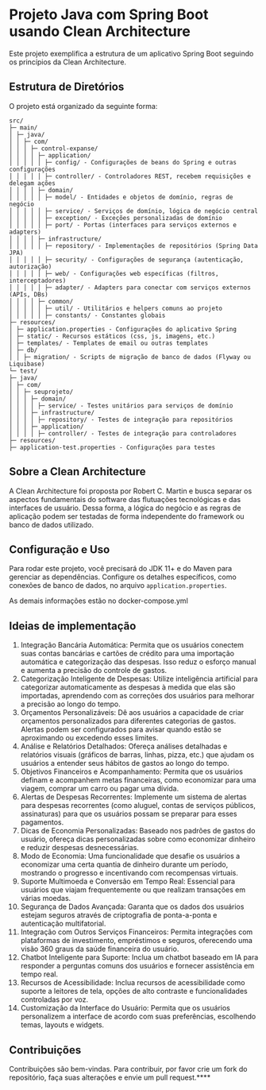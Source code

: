 
# Projeto Java com Spring Boot usando Clean Architecture

Este projeto exemplifica a estrutura de um aplicativo Spring Boot seguindo os princípios da Clean Architecture.

## Estrutura de Diretórios

O projeto está organizado da seguinte forma:

```
src/
├─ main/
│ ├─ java/
│ │ ├─ com/
│ │ │ ├─ control-expanse/
│ │ │ │ ├─ application/
│ │ │ │ │ ├─ config/ - Configurações de beans do Spring e outras configurações
│ │ │ │ │ ├─ controller/ - Controladores REST, recebem requisições e delegam ações
│ │ │ │ ├─ domain/
│ │ │ │ │ ├─ model/ - Entidades e objetos de domínio, regras de negócio
│ │ │ │ │ ├─ service/ - Serviços de domínio, lógica de negócio central
│ │ │ │ │ ├─ exception/ - Exceções personalizadas de domínio
│ │ │ │ │ ├─ port/ - Portas (interfaces para serviços externos e adapters)
│ │ │ │ ├─ infrastructure/
│ │ │ │ │ ├─ repository/ - Implementações de repositórios (Spring Data JPA)
│ │ │ │ │ ├─ security/ - Configurações de segurança (autenticação, autorização)
│ │ │ │ │ ├─ web/ - Configurações web específicas (filtros, interceptadores)
│ │ │ │ │ ├─ adapter/ - Adapters para conectar com serviços externos (APIs, DBs)
│ │ │ │ ├─ common/
│ │ │ │ │ ├─ util/ - Utilitários e helpers comuns ao projeto
│ │ │ │ │ ├─ constants/ - Constantes globais
├─ resources/
│ ├─ application.properties - Configurações do aplicativo Spring
│ ├─ static/ - Recursos estáticos (css, js, imagens, etc.)
│ ├─ templates/ - Templates de email ou outras templates
│ ├─ db/
│ │ ├─ migration/ - Scripts de migração de banco de dados (Flyway ou Liquibase)
└─ test/
├─ java/
│ ├─ com/
│ │ ├─ seuprojeto/
│ │ │ ├─ domain/
│ │ │ │ ├─ service/ - Testes unitários para serviços de domínio
│ │ │ ├─ infrastructure/
│ │ │ │ ├─ repository/ - Testes de integração para repositórios
│ │ │ ├─ application/
│ │ │ │ ├─ controller/ - Testes de integração para controladores
├─ resources/
├─ application-test.properties - Configurações para testes
```

## Sobre a Clean Architecture

A Clean Architecture foi proposta por Robert C. Martin e busca separar os aspectos fundamentais do software das flutuações tecnológicas e das interfaces de usuário. Dessa forma, a lógica do negócio e as regras de aplicação podem ser testadas de forma independente do framework ou banco de dados utilizado.

## Configuração e Uso

Para rodar este projeto, você precisará do JDK 11+ e do Maven para gerenciar as dependências. Configure os detalhes específicos, como conexões de banco de dados, no arquivo `application.properties`.

As demais informações estão no docker-compose.yml

## Ideias de implementação
1. Integração Bancária Automática: Permita que os usuários conectem suas contas bancárias e cartões de crédito para uma importação automática e categorização das despesas. Isso reduz o esforço manual e aumenta a precisão do controle de gastos.
2. Categorização Inteligente de Despesas: Utilize inteligência artificial para categorizar automaticamente as despesas à medida que elas são importadas, aprendendo com as correções dos usuários para melhorar a precisão ao longo do tempo.
3. Orçamentos Personalizáveis: Dê aos usuários a capacidade de criar orçamentos personalizados para diferentes categorias de gastos. Alertas podem ser configurados para avisar quando estão se aproximando ou excedendo esses limites.
4. Análise e Relatórios Detalhados: Ofereça análises detalhadas e relatórios visuais (gráficos de barras, linhas, pizza, etc.) que ajudam os usuários a entender seus hábitos de gastos ao longo do tempo.
5. Objetivos Financeiros e Acompanhamento: Permita que os usuários definam e acompanhem metas financeiras, como economizar para uma viagem, comprar um carro ou pagar uma dívida.
6. Alertas de Despesas Recorrentes: Implemente um sistema de alertas para despesas recorrentes (como aluguel, contas de serviços públicos, assinaturas) para que os usuários possam se preparar para esses pagamentos.
7. Dicas de Economia Personalizadas: Baseado nos padrões de gastos do usuário, ofereça dicas personalizadas sobre como economizar dinheiro e reduzir despesas desnecessárias.
8. Modo de Economia: Uma funcionalidade que desafie os usuários a economizar uma certa quantia de dinheiro durante um período, mostrando o progresso e incentivando com recompensas virtuais.
9. Suporte Multimoeda e Conversão em Tempo Real: Essencial para usuários que viajam frequentemente ou que realizam transações em várias moedas.
10. Segurança de Dados Avançada: Garanta que os dados dos usuários estejam seguros através de criptografia de ponta-a-ponta e autenticação multifatorial.
11. Integração com Outros Serviços Financeiros: Permita integrações com plataformas de investimento, empréstimos e seguros, oferecendo uma visão 360 graus da saúde financeira do usuário.
12. Chatbot Inteligente para Suporte: Inclua um chatbot baseado em IA para responder a perguntas comuns dos usuários e fornecer assistência em tempo real.
13. Recursos de Acessibilidade: Inclua recursos de acessibilidade como suporte a leitores de tela, opções de alto contraste e funcionalidades controladas por voz.
14. Customização da Interface do Usuário: Permita que os usuários personalizem a interface de acordo com suas preferências, escolhendo temas, layouts e widgets.

## Contribuições

Contribuições são bem-vindas. Para contribuir, por favor crie um fork do repositório, faça suas alterações e envie um pull request.****
